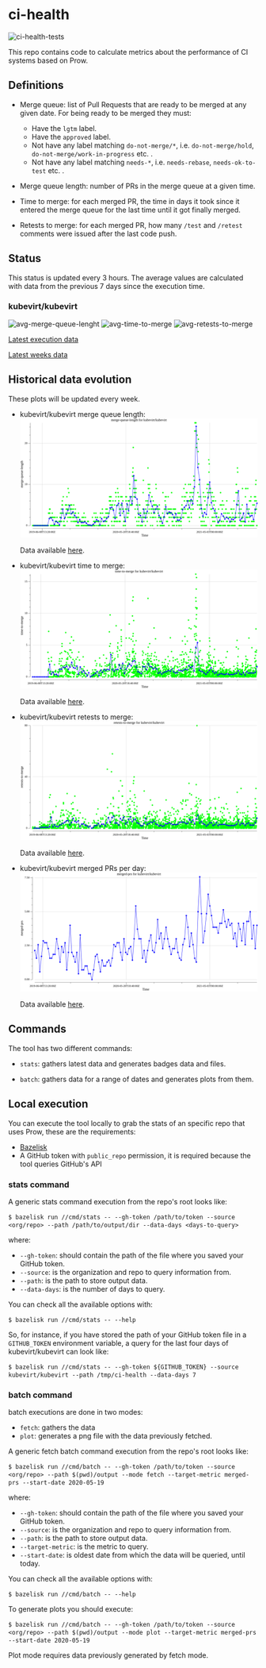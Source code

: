 # ci-health

![ci-health-tests](https://github.com/kubevirt/ci-health/workflows/ci-health-tests/badge.svg)

This repo contains code to calculate metrics about the performance of CI systems
based on Prow.

## Definitions

* Merge queue: list of Pull Requests that are ready to be merged at any given
date. For being ready to be merged they must:

  * Have the `lgtm` label.
  * Have the `approved` label.
  * Not have any label matching `do-not-merge/*`, i.e. `do-not-merge/hold`,  `do-not-merge/work-in-progress` etc. .
  * Not have any label matching `needs-*`, i.e. `needs-rebase`, `needs-ok-to-test` etc. .

* Merge queue length: number of PRs in the merge queue at a given time.
* Time to merge: for each merged PR, the time in days it took since it entered the merge
queue for the last time until it got finally merged.
* Retests to merge: for each merged PR, how many `/test` and `/retest` comments
were issued after the last code push.

## Status
This status is updated every 3 hours. The average values are calculated with
data from the previous 7 days since the execution time.

### kubevirt/kubevirt

![avg-merge-queue-lenght](https://kubevirt.io/ci-health/output/kubevirt/kubevirt/merge-queue-length.svg)
![avg-time-to-merge](https://kubevirt.io/ci-health/output/kubevirt/kubevirt/time-to-merge.svg)
![avg-retests-to-merge](https://kubevirt.io/ci-health/output/kubevirt/kubevirt/retests-to-merge.svg)

[Latest execution data](https://kubevirt.io/ci-health/output/kubevirt/kubevirt/results.json)

[Latest weeks data](https://grafana.ci.kubevirt.io/d/WZU1-LPGz/merge-queue)

## Historical data evolution

These plots will be updated every week.

* kubevirt/kubevirt merge queue length:
  ![kubevirt-kubevirt-merge-queue-length](./output/kubevirt/kubevirt/batch/merge-queue-length/plot/plot.png)

  Data available [here](./output/kubevirt/kubevirt/batch/merge-queue-length/data).

* kubevirt/kubevirt time to merge:
  ![kubevirt-kubevirt-time-to-merge](./output/kubevirt/kubevirt/batch/time-to-merge/plot/plot.png)

  Data available [here](./output/kubevirt/kubevirt/batch/time-to-merge/data).

* kubevirt/kubevirt retests to merge:
  ![kubevirt-kubevirt-retests-to-merge](./output/kubevirt/kubevirt/batch/retests-to-merge/plot/plot.png)

  Data available [here](./output/kubevirt/kubevirt/batch/retests-to-merge/data).

* kubevirt/kubevirt merged PRs per day:
  ![kubevirt-kubevirt-merged-prs](./output/kubevirt/kubevirt/batch/merged-prs/plot/plot.png)

  Data available [here](./output/kubevirt/kubevirt/batch/merged-prs/data).

## Commands

The tool has two different commands:

* `stats`: gathers latest data and generates badges data and files.

* `batch`: gathers data for a range of dates and generates plots from them.

## Local execution
You can execute the tool locally to grab the stats of an specific repo that uses
Prow, these are the requirements:

* [Bazelisk](https://github.com/bazelbuild/bazelisk)
* A GitHub token with `public_repo` permission, it is required because the tool
queries GitHub's API

### stats command

A generic stats command execution from the repo's root looks like:
```
$ bazelisk run //cmd/stats -- --gh-token /path/to/token --source <org/repo> --path /path/to/output/dir --data-days <days-to-query>
```
where:
* `--gh-token`: should contain the path of the file where you saved your GitHub
token.
* `--source`: is the organization and repo to query information from.
* `--path`: is the path to store output data.
* `--data-days`: is the number of days to query.

You can check all the available options with:
```
$ bazelisk run //cmd/stats -- --help
```
So, for instance, if you have stored the path of your GitHub token file in a
`GITHUB_TOKEN` environment variable, a query for the last four days of
kubevirt/kubevirt can look like:
```
$ bazelisk run //cmd/stats -- --gh-token ${GITHUB_TOKEN} --source kubevirt/kubevirt --path /tmp/ci-health --data-days 7
```

### batch command

batch executions are done in two modes:
* `fetch`: gathers the data
* `plot`: generates a png file with the data previously fetched.

A generic fetch batch command execution from the repo's root looks like:
```
$ bazelisk run //cmd/batch -- --gh-token /path/to/token --source <org/repo> --path $(pwd)/output --mode fetch --target-metric merged-prs --start-date 2020-05-19
```
where:
* `--gh-token`: should contain the path of the file where you saved your GitHub
token.
* `--source`: is the organization and repo to query information from.
* `--path`: is the path to store output data.
* `--target-metric`: is the metric to query.
* `--start-date`: is oldest date from which the data will be queried, until today.

You can check all the available options with:
```
$ bazelisk run //cmd/batch -- --help
```
To generate plots you should execute:
```
$ bazelisk run //cmd/batch -- --gh-token /path/to/token --source <org/repo> --path $(pwd)/output --mode plot --target-metric merged-prs --start-date 2020-05-19
```
Plot mode requires data previously generated by fetch mode.
